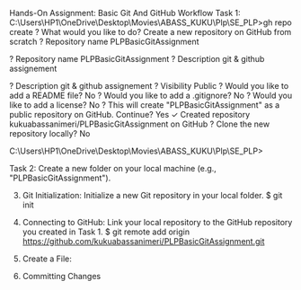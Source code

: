 Hands-On Assignment: Basic Git And GitHub Workflow
Task 1:
C:\Users\HP1\OneDrive\Desktop\Movies\ABASS_KUKU\Plp\SE_PLP>gh repo create
? What would you like to do? Create a new repository on GitHub from scratch
? Repository name PLPBasicGitAssignment

? Repository name PLPBasicGitAssignment
? Description git & github assignement

? Description git & github assignement
? Visibility Public
? Would you like to add a README file? No
? Would you like to add a .gitignore? No
? Would you like to add a license? No
? This will create "PLPBasicGitAssignment" as a public repository on GitHub. Continue? Yes
✓ Created repository kukuabassanimeri/PLPBasicGitAssignment on GitHub
? Clone the new repository locally? No

C:\Users\HP1\OneDrive\Desktop\Movies\ABASS_KUKU\Plp\SE_PLP>

Task 2:
Create a new folder on your local machine (e.g., "PLPBasicGitAssignment").

3. Git Initialization:
Initialize a new Git repository in your local folder.
$ git init

4. Connecting to GitHub:
Link your local repository to the GitHub repository you created in Task 1.
$ git remote add origin https://github.com/kukuabassanimeri/PLPBasicGitAssignment.git

5. Create a File:

6. Committing Changes



